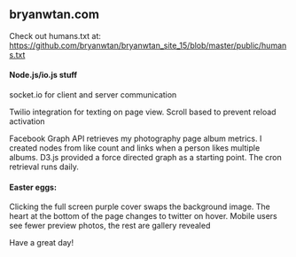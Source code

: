 ## bryanwtan.com

Check out humans.txt at:
https://github.com/bryanwtan/bryanwtan_site_15/blob/master/public/humans.txt

#### Node.js/io.js stuff
socket.io for client and server communication

Twilio integration for texting on page view. Scroll based to prevent reload activation

Facebook Graph API retrieves my photography page album metrics. I created nodes from like count and links when a person likes multiple albums. D3.js provided a force directed graph as a starting point. The cron retrieval runs daily.

#### Easter eggs:
Clicking the full screen purple cover swaps the background image.
The heart at the bottom of the page changes to twitter on hover.
Mobile users see fewer preview photos, the rest are gallery revealed

Have a great day!
